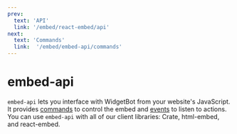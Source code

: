 ```yaml
---
prev:
  text: 'API'
  link: '/embed/react-embed/api'
next:
  text: 'Commands'
  link:  '/embed/embed-api/commands'
---
```


# embed-api

`embed-api` lets you interface with WidgetBot from your website's JavaScript. It provides [commands](commands) to control the embed and [events](events) to listen to actions. You can use `embed-api` with all of our client libraries: Crate, html-embed, and react-embed.
